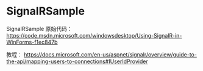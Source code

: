 # SignalRSample
SignalRSample
原始代码：
https://code.msdn.microsoft.com/windowsdesktop/Using-SignalR-in-WinForms-f1ec847b

教程：
https://docs.microsoft.com/en-us/aspnet/signalr/overview/guide-to-the-api/mapping-users-to-connections#IUserIdProvider


